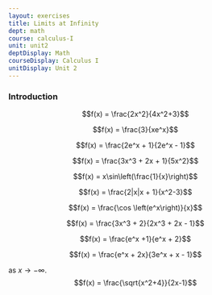 ```yaml
---
layout: exercises
title: Limits at Infinity
dept: math
course: calculus-I
unit: unit2
deptDisplay: Math
courseDisplay: Calculus I
unitDisplay: Unit 2
---
```


### Introduction

$$f(x) = \frac{2x^2}{4x^2+3}$$

$$f(x) = \frac{3}{xe^x}$$

$$f(x) = \frac{2e^x + 1}{2e^x - 1}$$

$$f(x) = \frac{3x^3 + 2x + 1}{5x^2}$$

$$f(x) = x\sin\left(\frac{1}{x}\right)$$

$$f(x) = \frac{2|x|x + 1}{x^2-3}$$

$$f(x) = \frac{\cos \left(e^x\right)}{x}$$

$$f(x) = \frac{3x^3 + 2}{2x^3 + 2x - 1}$$

$$f(x) = \frac{e^x +1}{e^x + 2}$$

$$f(x) = \frac{e^x + 2x}{3e^x + x - 1}$$



as $x\to-\infty$. 
$$f(x) = \frac{\sqrt{x^2+4}}{2x-1}$$
